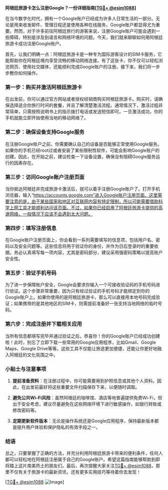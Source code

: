 **阿根廷旅游卡怎么注册Google？一份详细指南[[TG💪+ @esim1088](https://t.me/s/esim1088)]**

在当今数字化时代，拥有一个Google账户已经成为许多人日常生活的一部分。无论是用来收发邮件、管理日程还是使用各种在线服务，Google账户都显得尤为重要。然而，对于许多前往阿根廷旅行的游客来说，注册Google账户可能会遇到一些障碍，特别是涉及到语言和网络环境的问题。今天，我们就来聊聊如何用阿根廷旅游卡成功注册Google账户。

首先，让我们明确一点：阿根廷旅游卡是一种专为国际游客设计的SIM卡服务，它能帮助你在阿根廷境内享受流畅的移动网络连接。有了这张卡，你不仅可以轻松浏览网页、使用社交媒体，还能顺利完成Google账户的注册。接下来，我们将一步步教你如何操作。

### 第一步：购买并激活阿根廷旅游卡

在出发前，你可以通过官方网站或者授权经销商购买阿根廷旅游卡。购买时，请确保选择适合你旅行时间的套餐，并且了解清楚激活流程。通常情况下，激活过程非常简单，只需按照说明书上的指示拨打电话或发送短信即可。一旦激活成功，你的手机就能立即开始使用当地的移动网络了。

### 第二步：确保设备支持Google服务

在注册Google账户之前，你需要确认自己的设备是否能够正常使用Google服务。如果你的手机已经root过或者安装了某些限制性软件，可能会影响Google账户的创建。因此，在开始之前，建议检查一下设备设置，确保没有阻碍Google服务运行的因素存在。

### 第三步：访问Google账户注册页面

当你抵达阿根廷并完成旅游卡激活后，就可以着手注册Google账户了。打开手机浏览器，输入“https://accounts.google.com”进入Google账户注册页面。这里需要注意的是，由于某些国家和地区对互联网内容有特定限制，所以可能需要借助科学上网工具才能顺利访问该页面。不过，如果你已经启用了阿根廷旅游卡提供的高速网络，一般情况下应该不会遇到太大问题。

### 第四步：填写注册信息

在Google账户注册页面上，你会看到一系列需要填写的信息项，包括用户名、密码以及安全问题等。这些信息将用于验证你的身份，并作为日后登录时的重要依据。务必认真填写每一项内容，尤其是密码部分，建议采用强密码策略以提高账户安全性。

### 第五步：验证手机号码

为了进一步保障账户安全，Google会要求你输入一个可接收验证码的手机号码进行验证。这个步骤非常重要，因为只有经过验证的手机号码才能绑定到你的Google账户上。如果你使用的是阿根廷旅游卡，那么可以直接用本地号码完成验证；如果携带的是其他地区的SIM卡，则需提前准备好一张支持当地网络的临时号码。

### 第六步：完成注册并下载相关应用

当所有信息都填写完毕并通过验证之后，恭喜你！你的Google账户已经成功创建啦！此时，别忘了立即下载一些常用的Google应用程序，比如Gmail、Google Maps、Google Drive等等。这些工具不仅能让旅途更加便捷，还能让你更好地融入阿根廷的文化氛围之中。

### 小贴士与注意事项

1. **提前准备资料**：在注册过程中，你可能需要用到护照信息或其他个人资料。因此，在出发前最好将这些重要文件扫描保存下来，以便随时调取。
   
2. **避免公共Wi-Fi风险**：虽然阿根廷的咖啡馆、酒店等地普遍提供免费Wi-Fi，但出于安全考虑，建议尽量避免在这些网络环境下进行敏感操作，如银行转账或修改密码等。

3. **定期更新软件版本**：无论是操作系统还是Google应用程序，保持最新版本都是提升用户体验和保护隐私的有效手段之一。

### 结语

总之，只要掌握了正确的方法，并充分利用阿根廷旅游卡带来的便利条件，任何人都可以轻松地在阿根廷注册属于自己的Google账户。希望这篇指南能够帮助到即将踏上这片南美热土的朋友们。最后，再次提醒大家关注[TG💪+ @esim1088](https://t.me/s/esim1088)，那里不仅有关于旅游卡的最新资讯，还有更多实用技巧等待着你去发现！

[[TG💪+ @esim1088](https://t.me/s/esim1088) ![Image](https://i.postimg.cc/4NQfJmqS/Snipaste-2025-05-13-00-14-12.png)]